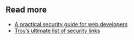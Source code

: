 ## Read more
- [A practical security guide for web developers](https://github.com/FallibleInc/security-guide-for-developers)
- [Troy’s ultimate list of security links](https://www.troyhunt.com/troys-ultimate-list-of-security-links/)
